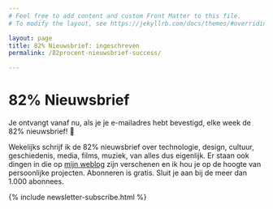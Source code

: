 ```yaml
---
# Feel free to add content and custom Front Matter to this file.
# To modify the layout, see https://jekyllrb.com/docs/themes/#overriding-theme-defaults

layout: page
title: 82% Nieuwsbrief: ingeschreven
permalink: /82procent-nieuwsbrief-success/

---
```


# 82% Nieuwsbrief

<div class="highlight">
  <p>Je ontvangt vanaf nu, als je je e-mailadres hebt bevestigd, elke week de 82% nieuwsbrief! 🎉</p>
</div>

Wekelijks schrijf ik de 82% nieuwsbrief over technologie, design, cultuur, geschiedenis, media, films, muziek, van alles dus eigenlijk. Er staan ook dingen in die op [mijn weblog](/blog) zijn verschenen en ik hou je op de hoogte van persoonlijke projecten. Abonneren is gratis. Sluit je aan bij de meer dan 1.000 abonnees.

{% include newsletter-subscribe.html %}
